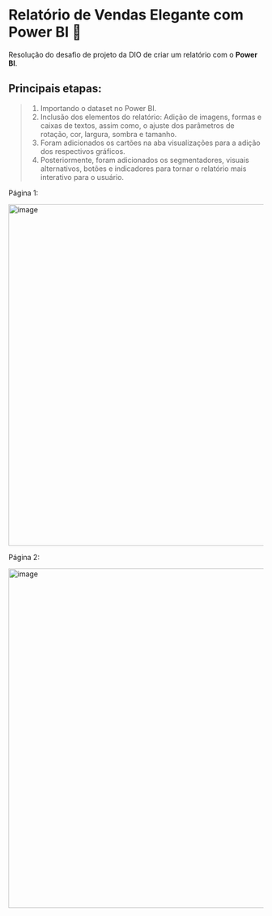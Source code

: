 # Relatório de Vendas Elegante com Power BI 📑

Resolução do desafio de projeto da DIO de criar um relatório com o **Power BI**.

## Principais etapas: 

> 1) Importando o dataset no Power BI.
> 2) Inclusão dos elementos do relatório: Adição de imagens, formas e caixas de textos, assim como, o ajuste dos parâmetros de rotação, cor, largura, sombra e tamanho.
> 3) Foram adicionados os cartões na aba visualizações para a adição dos respectivos gráficos. 
> 4) Posteriormente, foram adicionados os segmentadores, visuais alternativos, botões e indicadores para tornar o relatório mais interativo para o usuário. 

Página 1:

<img width="674" alt="image" src="https://github.com/NinaVers/power_bi/assets/113388259/76c3518a-8747-48d9-a816-84cd27883496">

Página 2: 

<img width="670" alt="image" src="https://github.com/NinaVers/power_bi/assets/113388259/59e883ff-4a79-4b7f-9b68-c4f035cf5f32">

